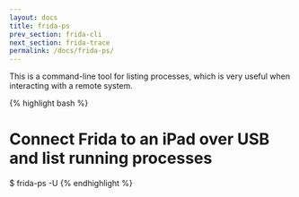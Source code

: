 ```yaml
---
layout: docs
title: frida-ps
prev_section: frida-cli
next_section: frida-trace
permalink: /docs/frida-ps/
---
```


This is a command-line tool for listing processes, which is very useful
when interacting with a remote system.

{% highlight bash %}
# Connect Frida to an iPad over USB and list running processes
$ frida-ps -U
{% endhighlight %}
